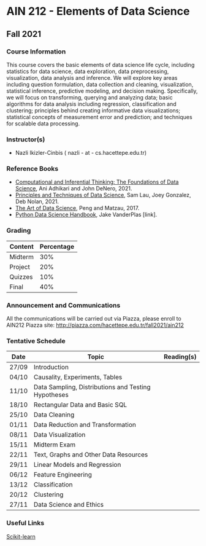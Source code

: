 # AIN 212 - Elements of Data Science
## Fall 2021 

### Course Information
This course covers the basic elements of data science life cycle, including statistics for data science, data exploration, data preprocessing, visualization, data analysis and inference. We will explore key areas including question formulation, data collection and cleaning, visualization, statistical inference, predictive modeling, and decision making. Specifically, we will focus on transforming, querying and analyzing data; basic algorithms for data analysis including regression, classification and clustering; principles behind creating informative data visualizations; statistical concepts of measurement error and prediction; and techniques for scalable data processing.

### Instructor(s)
- Nazli Ikizler-Cinbis ( nazli - at - cs.hacettepe.edu.tr) 

### Reference Books
  - [Computational and Inferential Thinking: The Foundations of Data Science](https://inferentialthinking.com/chapters/intro.html), Ani Adhikari and John DeNero, 2021.
  - [Principles and Techniques of Data Science](http://www.textbook.ds100.org/intro.html), Sam Lau, Joey Gonzalez, Deb Nolan, 2021.
  - [The Art of Data Science](https://bookdown.org/rdpeng/artofdatascience/), Peng and Matzau, 2017.
  - [Python Data Science Handbook](https://jakevdp.github.io/PythonDataScienceHandbook/), Jake VanderPlas [link].

### Grading

Content | Percentage
--------- | ----------
Midterm  | 30%
Project | 20% 
Quizzes | 10%
Final | 40%

### Announcement and Communications
All the communications will be carried out via Piazza, please enroll to AIN212 Piazza site: http://piazza.com/hacettepe.edu.tr/fall2021/ain212

### Tentative Schedule

Date | Topic | Reading(s)
---------|---------- |--------------
27/09 | Introduction |
04/10 | Causality, Experiments, Tables | 
11/10 | Data Sampling, Distributions and Testing Hypotheses |
18/10 | Rectangular Data and Basic SQL | 
25/10 | Data Cleaning |
01/11 | Data Reduction and Transformation |
08/11 | Data Visualization|
15/11 | Midterm Exam |
22/11 | Text, Graphs and Other Data Resources | 
29/11 | Linear Models and Regression |
06/12 | Feature Engineering |
13/12 | Classification |
20/12 | Clustering |
27/11 | Data Science and Ethics | 


### Useful Links
[Scikit-learn](https://scikit-learn.org/stable/index.html)


